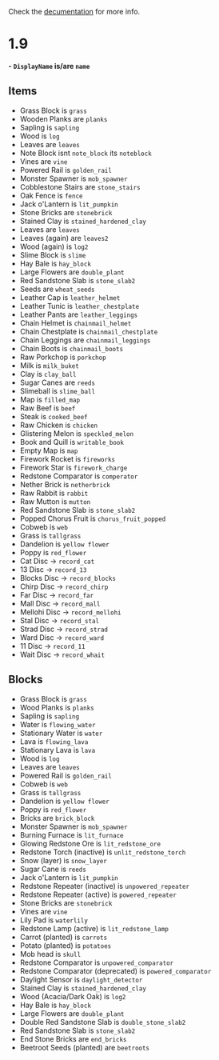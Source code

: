 Check the [decumentation](https://docs.petarmc.com/api/advanced/unusual-names) for more info.


# 1.9

**- `DisplayName` is/are `name`**

## Items

- Grass Block is `grass`
- Wooden Planks are `planks`
- Sapling is `sapling`
- Wood is `log`
- Leaves are `leaves`
- Note Block isnt `note_block` its `noteblock`
- Vines are `vine`
- Powered Rail is `golden_rail`
- Monster Spawner is `mob_spawner`
- Cobblestone Stairs are `stone_stairs`
- Oak Fence is `fence`
- Jack o'Lantern is `lit_pumpkin`
- Stone Bricks are `stonebrick` 
- Stained Clay is `stained_hardened_clay`
- Leaves are `leaves`
- Leaves (again) are `leaves2`
- Wood (again) is `log2`
- Slime Block is `slime`
- Hay Bale is `hay_block`
- Large Flowers are `double_plant` 
- Red Sandstone Slab is `stone_slab2`
- Seeds are `wheat_seeds`
- Leather Cap is `leather_helmet`
- Leather Tunic is `leather_chestplate`
- Leather Pants are `leather_leggings`
- Chain Helmet is `chainmail_helmet`
- Chain Chestplate is `chainmail_chestplate`
- Chain Leggings are `chainmail_leggings`
- Chain Boots is `chainmail_boots`
- Raw Porkchop is `porkchop`
- Milk is `milk_buket`
- Clay is `clay_ball`
- Sugar Canes are `reeds`
- Slimeball is `slime_ball`
- Map is `filled_map`
- Raw Beef is `beef`
- Steak is `cooked_beef`
- Raw Chicken is `chicken`
- Glistering Melon is `speckled_melon`
- Book and Quill is `writable_book`
- Empty Map is `map`
- Firework Rocket is `fireworks`
- Firework Star is `firework_charge`
- Redstone Comparator is `comperator`
- Nether Brick is `netherbrick`
- Raw Rabbit is `rabbit`
- Raw Mutton is `mutton`
- Red Sandstone Slab is `stone_slab2`
- Popped Chorus Fruit is `chorus_fruit_popped`
- Cobweb is `web` 
- Grass is `tallgrass`
- Dandelion is `yellow flower`
- Poppy is `red_flower`
- Cat Disc -> `record_cat`
- 13 Disc -> `record_13`
- Blocks Disc -> `record_blocks`
- Chirp Disc -> `record_chirp`
- Far Disc -> `record_far`
- Mall Disc -> `record_mall` 
- Mellohi Disc -> `record_mellohi`
- Stal Disc -> `record_stal`
- Strad Disc -> `record_strad` 
- Ward Disc -> `record_ward`
- 11 Disc -> `record_11` 
- Wait Disc -> `record_whait`

## Blocks
- Grass Block is `grass`
- Wood Planks is `planks`
- Sapling is `sapling`
- Water is `flowing_water`
- Stationary Water is `water`
- Lava is `flowing_lava` 
- Stationary Lava is `lava`
- Wood is `log`
- Leaves are `leaves`
- Powered Rail is `golden_rail`
- Cobweb is `web` 
- Grass is `tallgrass`
- Dandelion is `yellow flower`
- Poppy is `red_flower`
- Bricks are `brick_block`
- Monster Spawner is `mob_spawner`
- Burning Furnace is `lit_furnace`
- Glowing Redstone Ore is `lit_redstone_ore`
- Redstone Torch (inactive) is `unlit_redstone_torch`
- Snow (layer) is `snow_layer`
- Sugar Cane is `reeds`
- Jack o'Lantern is `lit_pumpkin`
- Redstone Repeater (inactive) is `unpowered_repeater`
- Redstone Repeater (active) is `powered_repeater`
- Stone Bricks are `stonebrick`
- Vines are `vine`
- Lily Pad is `waterlily`
- Redstone Lamp (active) is `lit_redstone_lamp`
- Carrot (planted) is `carrots`
- Potato (planted) is `potatoes`
- Mob head is `skull`
- Redstone Comparator is `unpowered_comparator`
- Redstone Comparator (deprecated) is `powered_comparator`
- Daylight Sensor is `daylight_detector`
- Stained Clay is `stained_hardened_clay`
- Wood (Acacia/Dark Oak) is `log2`
- Hay Bale is `hay_block`
- Large Flowers are `double_plant`
- Double Red Sandstone Slab is `double_stone_slab2`
- Red Sandstone Slab is `stone_slab2`
- End Stone Bricks are `end_bricks`
- Beetroot Seeds (planted) are `beetroots`